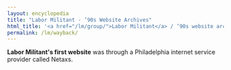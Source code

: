 ```yaml
---
layout: encyclopedia
title: "Labor Militant - ’90s Website Archives"
html_title: '<a href="/lm/group/">Labor Militant</a> / ’90s website archives'
permalink: /lm/wayback/
---
```


<b>Labor Militant's first website</b>
was through a Philadelphia internet service provider called Netaxs.
